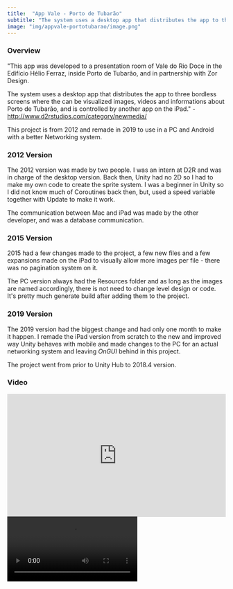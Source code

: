 ```yaml
---
title:  "App Vale - Porto de Tubarão"
subtitle: "The system uses a desktop app that distributes the app to three bordless screens controlled by another app on the iPad"
image: "img/appvale-portotubarao/image.png"
---
```


### Overview
"This app was developed to a presentation room of Vale do Rio Doce in the Edifício Hélio Ferraz, inside Porto de Tubarão, and in partnership with Zor Design.

The system uses a desktop app that distributes the app to three bordless screens where the can be visualized images, videos and informations about Porto de Tubarão, and is controlled by another app on the iPad." - http://www.d2rstudios.com/category/newmedia/

This project is from 2012 and remade in 2019 to use in a PC and Android with a better Networking system.

### 2012 Version
The 2012 version was made by two people. I was an intern at D2R and was in charge of the desktop version. Back then, Unity had no 2D so I had to make my own code to create the sprite system. I was a beginner in Unity so I did not know much of Coroutines back then, but, used a speed variable together with Update to make it work.

The communication between Mac and iPad was made by the other developer, and was a database communication.

### 2015 Version
2015 had a few changes made to the project, a few new files and a few expansions made on the iPad to visually allow more images per file - there was no pagination system on it.

The PC version always had the Resources folder and as long as the images are named accordingly, there is not need to change level design or code. It's pretty much generate build after adding them to the project.

### 2019 Version
The 2019 version had the biggest change and had only one month to make it happen. I remade the iPad version from scratch to the new and improved way Unity behaves with mobile and made changes to the PC for an actual networking system and leaving _OnGUI_ behind in this project.

The project went from prior to Unity Hub to 2018.4 version.

### Video
<div style="padding:56.25% 0 0 0;position:relative;"><iframe src="https://player.vimeo.com/video/445223753" style="position:absolute;top:0;left:0;width:100%;height:100%;" frameborder="0" allow="autoplay; fullscreen; picture-in-picture" allowfullscreen></iframe></div><script src="https://player.vimeo.com/api/player.js"></script>

<video controls>
  <source src="img/appvale-portotubarao/Vale1.mp4" type="video/mp4">
</video>